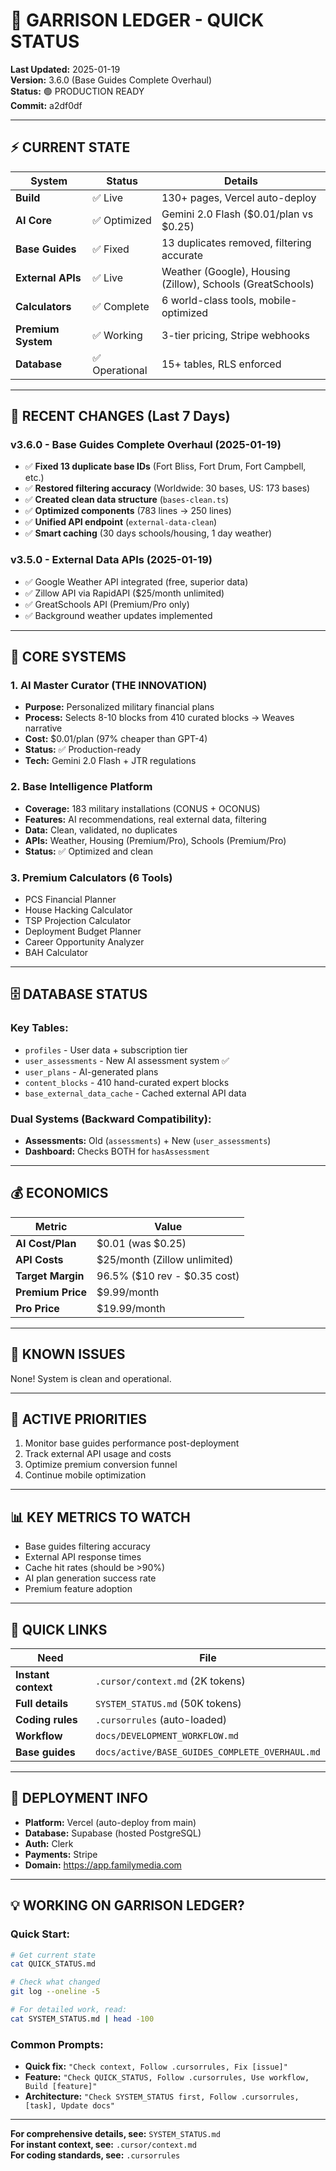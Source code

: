 # 🎯 GARRISON LEDGER - QUICK STATUS

**Last Updated:** 2025-01-19  
**Version:** 3.6.0 (Base Guides Complete Overhaul)  
**Status:** 🟢 PRODUCTION READY  
**Commit:** a2df0df

---

## ⚡ **CURRENT STATE**

| System | Status | Details |
|--------|--------|---------|
| **Build** | ✅ Live | 130+ pages, Vercel auto-deploy |
| **AI Core** | ✅ Optimized | Gemini 2.0 Flash ($0.01/plan vs $0.25) |
| **Base Guides** | ✅ Fixed | 13 duplicates removed, filtering accurate |
| **External APIs** | ✅ Live | Weather (Google), Housing (Zillow), Schools (GreatSchools) |
| **Calculators** | ✅ Complete | 6 world-class tools, mobile-optimized |
| **Premium System** | ✅ Working | 3-tier pricing, Stripe webhooks |
| **Database** | ✅ Operational | 15+ tables, RLS enforced |

---

## 🚀 **RECENT CHANGES (Last 7 Days)**

### **v3.6.0 - Base Guides Complete Overhaul (2025-01-19)**
- ✅ **Fixed 13 duplicate base IDs** (Fort Bliss, Fort Drum, Fort Campbell, etc.)
- ✅ **Restored filtering accuracy** (Worldwide: 30 bases, US: 173 bases)
- ✅ **Created clean data structure** (`bases-clean.ts`)
- ✅ **Optimized components** (783 lines → 250 lines)
- ✅ **Unified API endpoint** (`external-data-clean`)
- ✅ **Smart caching** (30 days schools/housing, 1 day weather)

### **v3.5.0 - External Data APIs (2025-01-19)**
- ✅ Google Weather API integrated (free, superior data)
- ✅ Zillow API via RapidAPI ($25/month unlimited)
- ✅ GreatSchools API (Premium/Pro only)
- ✅ Background weather updates implemented

---

## 🎯 **CORE SYSTEMS**

### **1. AI Master Curator (THE INNOVATION)**
- **Purpose:** Personalized military financial plans
- **Process:** Selects 8-10 blocks from 410 curated blocks → Weaves narrative
- **Cost:** $0.01/plan (97% cheaper than GPT-4)
- **Status:** ✅ Production-ready
- **Tech:** Gemini 2.0 Flash + JTR regulations

### **2. Base Intelligence Platform**
- **Coverage:** 183 military installations (CONUS + OCONUS)
- **Features:** AI recommendations, real external data, filtering
- **Data:** Clean, validated, no duplicates
- **APIs:** Weather, Housing (Premium/Pro), Schools (Premium/Pro)
- **Status:** ✅ Optimized and clean

### **3. Premium Calculators (6 Tools)**
- PCS Financial Planner
- House Hacking Calculator
- TSP Projection Calculator
- Deployment Budget Planner
- Career Opportunity Analyzer
- BAH Calculator

---

## 🗄️ **DATABASE STATUS**

### **Key Tables:**
- `profiles` - User data + subscription tier
- `user_assessments` - New AI assessment system ✅
- `user_plans` - AI-generated plans
- `content_blocks` - 410 hand-curated expert blocks
- `base_external_data_cache` - Cached external API data

### **Dual Systems (Backward Compatibility):**
- **Assessments:** Old (`assessments`) + New (`user_assessments`)
- **Dashboard:** Checks BOTH for `hasAssessment`

---

## 💰 **ECONOMICS**

| Metric | Value |
|--------|-------|
| **AI Cost/Plan** | $0.01 (was $0.25) |
| **API Costs** | $25/month (Zillow unlimited) |
| **Target Margin** | 96.5% ($10 rev - $0.35 cost) |
| **Premium Price** | $9.99/month |
| **Pro Price** | $19.99/month |

---

## 🚨 **KNOWN ISSUES**

None! System is clean and operational.

---

## 🎯 **ACTIVE PRIORITIES**

1. Monitor base guides performance post-deployment
2. Track external API usage and costs
3. Optimize premium conversion funnel
4. Continue mobile optimization

---

## 📊 **KEY METRICS TO WATCH**

- Base guides filtering accuracy
- External API response times
- Cache hit rates (should be >90%)
- AI plan generation success rate
- Premium feature adoption

---

## 🔗 **QUICK LINKS**

| Need | File |
|------|------|
| **Instant context** | `.cursor/context.md` (2K tokens) |
| **Full details** | `SYSTEM_STATUS.md` (50K tokens) |
| **Coding rules** | `.cursorrules` (auto-loaded) |
| **Workflow** | `docs/DEVELOPMENT_WORKFLOW.md` |
| **Base guides** | `docs/active/BASE_GUIDES_COMPLETE_OVERHAUL.md` |

---

## 🚀 **DEPLOYMENT INFO**

- **Platform:** Vercel (auto-deploy from main)
- **Database:** Supabase (hosted PostgreSQL)
- **Auth:** Clerk
- **Payments:** Stripe
- **Domain:** https://app.familymedia.com

---

## 💡 **WORKING ON GARRISON LEDGER?**

### **Quick Start:**
```bash
# Get current state
cat QUICK_STATUS.md

# Check what changed
git log --oneline -5

# For detailed work, read:
cat SYSTEM_STATUS.md | head -100
```

### **Common Prompts:**
- **Quick fix:** `"Check context, Follow .cursorrules, Fix [issue]"`
- **Feature:** `"Check QUICK_STATUS, Follow .cursorrules, Use workflow, Build [feature]"`
- **Architecture:** `"Check SYSTEM_STATUS first, Follow .cursorrules, [task], Update docs"`

---

**For comprehensive details, see:** `SYSTEM_STATUS.md`  
**For instant context, see:** `.cursor/context.md`  
**For coding standards, see:** `.cursorrules`
